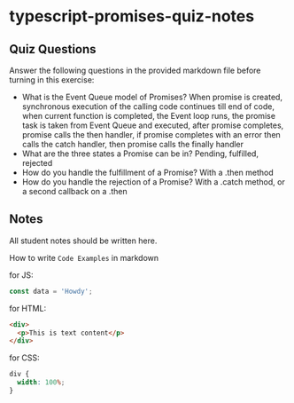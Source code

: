 # typescript-promises-quiz-notes

## Quiz Questions

Answer the following questions in the provided markdown file before turning in this exercise:

- What is the Event Queue model of Promises?
  When promise is created, synchronous execution of the calling code continues till end of code,
  when current function is completed, the Event loop runs,
  the promise task is taken from Event Queue and executed,
  after promise completes, promise calls the then handler,
  if promise completes with an error then calls the catch handler,
  then promise calls the finally handler
- What are the three states a Promise can be in?
  Pending, fulfilled, rejected
- How do you handle the fulfillment of a Promise?
  With a .then method
- How do you handle the rejection of a Promise?
  With a .catch method, or a second callback on a .then

## Notes

All student notes should be written here.

How to write `Code Examples` in markdown

for JS:

```javascript
const data = 'Howdy';
```

for HTML:

```html
<div>
  <p>This is text content</p>
</div>
```

for CSS:

```css
div {
  width: 100%;
}
```

